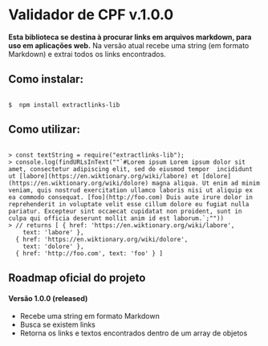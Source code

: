 # Validador de CPF v.1.0.0

**Esta biblioteca se destina à procurar links em arquivos markdown, para uso em aplicações web.**
Na versão atual recebe uma string (em formato Markdown) e extrai todos os links encontrados. 

## Como instalar:

```shell

$  npm install extractlinks-lib

```

## Como utilizar:

```node

> const textString = require("extractlinks-lib");
> console.log(findURLsInText(""`#Lorem ipsum Lorem ipsum dolor sit amet, consectetur adipiscing elit, sed do eiusmod tempor  incididunt ut [labore](https://en.wiktionary.org/wiki/labore) et [dolore](https://en.wiktionary.org/wiki/dolore) magna aliqua. Ut enim ad minim veniam, quis nostrud exercitation ullamco laboris nisi ut aliquip ex ea commodo consequat. [foo](http://foo.com) Duis aute irure dolor in reprehenderit in voluptate velit esse cillum dolore eu fugiat nulla pariatur. Excepteur sint occaecat cupidatat non proident, sunt in culpa qui officia deserunt mollit anim id est laborum.`;""))
> // returns [ { href: 'https://en.wiktionary.org/wiki/labore',
    text: 'labore' },
  { href: 'https://en.wiktionary.org/wiki/dolore',
    text: 'dolore' },
  { href: 'http://foo.com', text: 'foo' } ]

```

## Roadmap oficial do projeto

#### Versão 1.0.0 (released)
- Recebe uma string em formato Markdown
- Busca se existem links
- Retorna os links e textos encontrados dentro de um array de objetos
